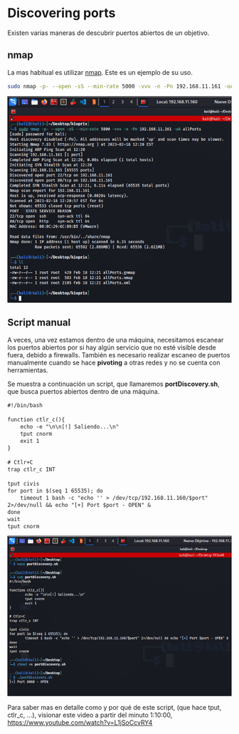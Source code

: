 # Discovering ports

Existen varias maneras de descubrir puertos abiertos de un objetivo.

## nmap

La mas habitual es utilizar [nmap](/pentesting/herramientas/nmap.md). Este es un ejemplo de su uso.

```bash
sudo nmap -p- --open -sS --min-rate 5000 -vvv -n -Pn 192.168.11.161 -oA allPorts
```

![Scanning](/.gitbook/assets/nmap01.png)

## Script manual

A veces, una vez estamos dentro de una máquina, necesitamos escanear los puertos abiertos por si hay algún servicio que no esté visible desde fuera, debido a firewalls. También es necesario realizar escaneo de puertos manualmente cuando se hace **pivoting** a otras redes y no se cuenta con herramientas.

Se muestra a continuación un script, que llamaremos **portDiscovery.sh**, que busca puertos abiertos dentro de una máquina.

```console
#!/bin/bash

function ctlr_c(){
    echo -e "\n\n[!] Saliendo...\n"
    tput cnorm
    exit 1
}

# Ctlr+C
trap ctlr_c INT

tput civis
for port in $(seq 1 65535); do
    timeout 1 bash -c "echo '' > /dev/tcp/192.168.11.160/$port" 2>/dev/null && echo "[+] Port $port - OPEN" &
done
wait
tput cnorm
```

![S](/.gitbook/assets/ports01.png)

Para saber mas en detalle como y por qué de este script, (que hace tput, ctlr_c, ...), visionar este video a partir del minuto 1:10:00, <https://www.youtube.com/watch?v=L1jSoCcvRY4>

